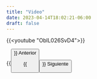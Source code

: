 ```yaml
---
title: "Video"
date: 2023-04-14T18:02:21-06:00
draft: false
---
```


{{<youtube "OblL026SvD4">}}

{{<button class=myButtonVideoTwo relref="/posts/curso/unidad1/historia/introduccion.md">}} Anterior

{{<button class=myButtonVideo relref="/posts/curso/unidad1/historia/more.md">}} Siguiente